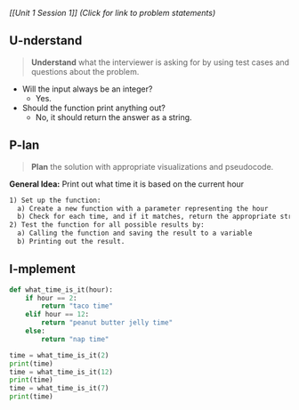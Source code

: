 *[[Unit 1 Session 1]] (Click for link to problem statements)*

## U-nderstand
 
> **Understand** what the interviewer is asking for by using test cases and questions about the problem.

- Will the input always be an integer?
  - Yes.
- Should the function print anything out?
  - No, it should return the answer as a string.
  
## P-lan

> **Plan** the solution with appropriate visualizations and pseudocode.

**General Idea:** Print out what time it is based on the current hour

```markdown
1) Set up the function:
  a) Create a new function with a parameter representing the hour
  b) Check for each time, and if it matches, return the appropriate string
2) Test the function for all possible results by:
  a) Calling the function and saving the result to a variable
  b) Printing out the result.
```

## I-mplement

```python
def what_time_is_it(hour):
	if hour == 2:
		return "taco time"
	elif hour == 12:
		return "peanut butter jelly time"
	else:
		return "nap time"

time = what_time_is_it(2)
print(time)
time = what_time_is_it(12)
print(time)
time = what_time_is_it(7)
print(time)
```